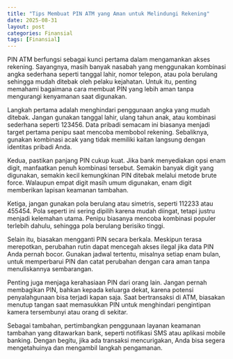 ```yaml
---
title: "Tips Membuat PIN ATM yang Aman untuk Melindungi Rekening"
date: 2025-08-31
layout: post
categories: Finansial
tags: [Finansial]
---
```

PIN ATM berfungsi sebagai kunci pertama dalam mengamankan akses rekening. Sayangnya, masih banyak nasabah yang menggunakan kombinasi angka sederhana seperti tanggal lahir, nomor telepon, atau pola berulang sehingga mudah ditebak oleh pelaku kejahatan. Untuk itu, penting memahami bagaimana cara membuat PIN yang lebih aman tanpa mengurangi kenyamanan saat digunakan.

Langkah pertama adalah menghindari penggunaan angka yang mudah ditebak. Jangan gunakan tanggal lahir, ulang tahun anak, atau kombinasi sederhana seperti 123456. Data pribadi semacam ini biasanya menjadi target pertama penipu saat mencoba membobol rekening. Sebaliknya, gunakan kombinasi acak yang tidak memiliki kaitan langsung dengan identitas pribadi Anda.

Kedua, pastikan panjang PIN cukup kuat. Jika bank menyediakan opsi enam digit, manfaatkan penuh kombinasi tersebut. Semakin banyak digit yang digunakan, semakin kecil kemungkinan PIN ditebak melalui metode brute force. Walaupun empat digit masih umum digunakan, enam digit memberikan lapisan keamanan tambahan.

Ketiga, jangan gunakan pola berulang atau simetris, seperti 112233 atau 455454. Pola seperti ini sering dipilih karena mudah diingat, tetapi justru menjadi kelemahan utama. Penipu biasanya mencoba kombinasi populer terlebih dahulu, sehingga pola berulang berisiko tinggi.

Selain itu, biasakan mengganti PIN secara berkala. Meskipun terasa merepotkan, perubahan rutin dapat mencegah akses ilegal jika data PIN Anda pernah bocor. Gunakan jadwal tertentu, misalnya setiap enam bulan, untuk memperbarui PIN dan catat perubahan dengan cara aman tanpa menuliskannya sembarangan.

Penting juga menjaga kerahasiaan PIN dari orang lain. Jangan pernah membagikan PIN, bahkan kepada keluarga dekat, karena potensi penyalahgunaan bisa terjadi kapan saja. Saat bertransaksi di ATM, biasakan menutup tangan saat memasukkan PIN untuk menghindari pengintipan kamera tersembunyi atau orang di sekitar.

Sebagai tambahan, pertimbangkan penggunaan layanan keamanan tambahan yang ditawarkan bank, seperti notifikasi SMS atau aplikasi mobile banking. Dengan begitu, jika ada transaksi mencurigakan, Anda bisa segera mengetahuinya dan mengambil langkah pengamanan.
